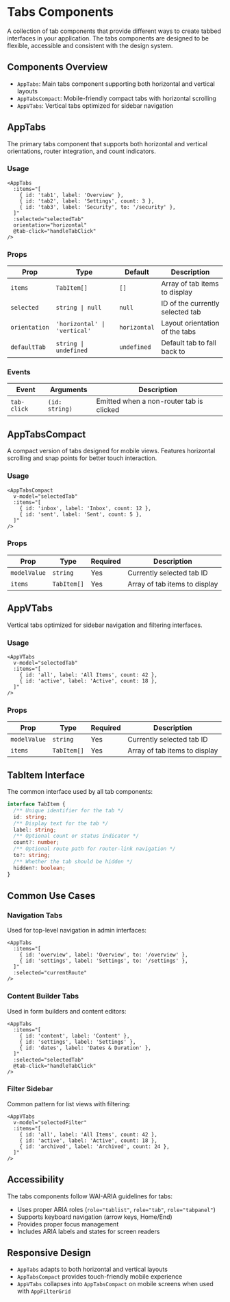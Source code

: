 # Tabs Components

A collection of tab components that provide different ways to create tabbed interfaces in your application. The tabs components are designed to be flexible, accessible and consistent with the design system.

## Components Overview

- `AppTabs`: Main tabs component supporting both horizontal and vertical layouts
- `AppTabsCompact`: Mobile-friendly compact tabs with horizontal scrolling
- `AppVTabs`: Vertical tabs optimized for sidebar navigation

## AppTabs

The primary tabs component that supports both horizontal and vertical orientations, router integration, and count indicators.

### Usage

```vue
<AppTabs
  :items="[
    { id: 'tab1', label: 'Overview' },
    { id: 'tab2', label: 'Settings', count: 3 },
    { id: 'tab3', label: 'Security', to: '/security' },
  ]"
  :selected="selectedTab"
  orientation="horizontal"
  @tab-click="handleTabClick"
/>
```

### Props

| Prop          | Type                         | Default      | Description                      |
| ------------- | ---------------------------- | ------------ | -------------------------------- |
| `items`       | `TabItem[]`                  | `[]`         | Array of tab items to display    |
| `selected`    | `string \| null`             | `null`       | ID of the currently selected tab |
| `orientation` | `'horizontal' \| 'vertical'` | `horizontal` | Layout orientation of the tabs   |
| `defaultTab`  | `string \| undefined`        | `undefined`  | Default tab to fall back to      |

### Events

| Event       | Arguments      | Description                              |
| ----------- | -------------- | ---------------------------------------- |
| `tab-click` | `(id: string)` | Emitted when a non-router tab is clicked |

## AppTabsCompact

A compact version of tabs designed for mobile views. Features horizontal scrolling and snap points for better touch interaction.

### Usage

```vue
<AppTabsCompact
  v-model="selectedTab"
  :items="[
    { id: 'inbox', label: 'Inbox', count: 12 },
    { id: 'sent', label: 'Sent', count: 5 },
  ]"
/>
```

### Props

| Prop         | Type        | Required | Description                   |
| ------------ | ----------- | -------- | ----------------------------- |
| `modelValue` | `string`    | Yes      | Currently selected tab ID     |
| `items`      | `TabItem[]` | Yes      | Array of tab items to display |

## AppVTabs

Vertical tabs optimized for sidebar navigation and filtering interfaces.

### Usage

```vue
<AppVTabs
  v-model="selectedTab"
  :items="[
    { id: 'all', label: 'All Items', count: 42 },
    { id: 'active', label: 'Active', count: 18 },
  ]"
/>
```

### Props

| Prop         | Type        | Required | Description                   |
| ------------ | ----------- | -------- | ----------------------------- |
| `modelValue` | `string`    | Yes      | Currently selected tab ID     |
| `items`      | `TabItem[]` | Yes      | Array of tab items to display |

## TabItem Interface

The common interface used by all tab components:

```typescript
interface TabItem {
  /** Unique identifier for the tab */
  id: string;
  /** Display text for the tab */
  label: string;
  /** Optional count or status indicator */
  count?: number;
  /** Optional route path for router-link navigation */
  to?: string;
  /** Whether the tab should be hidden */
  hidden?: boolean;
}
```

## Common Use Cases

### Navigation Tabs

Used for top-level navigation in admin interfaces:

```vue
<AppTabs
  :items="[
    { id: 'overview', label: 'Overview', to: '/overview' },
    { id: 'settings', label: 'Settings', to: '/settings' },
  ]"
  :selected="currentRoute"
/>
```

### Content Builder Tabs

Used in form builders and content editors:

```vue
<AppTabs
  :items="[
    { id: 'content', label: 'Content' },
    { id: 'settings', label: 'Settings' },
    { id: 'dates', label: 'Dates & Duration' },
  ]"
  :selected="selectedTab"
  @tab-click="handleTabClick"
/>
```

### Filter Sidebar

Common pattern for list views with filtering:

```vue
<AppVTabs
  v-model="selectedFilter"
  :items="[
    { id: 'all', label: 'All Items', count: 42 },
    { id: 'active', label: 'Active', count: 18 },
    { id: 'archived', label: 'Archived', count: 24 },
  ]"
/>
```

## Accessibility

The tabs components follow WAI-ARIA guidelines for tabs:

- Uses proper ARIA roles (`role="tablist"`, `role="tab"`, `role="tabpanel"`)
- Supports keyboard navigation (arrow keys, Home/End)
- Provides proper focus management
- Includes ARIA labels and states for screen readers

## Responsive Design

- `AppTabs` adapts to both horizontal and vertical layouts
- `AppTabsCompact` provides touch-friendly mobile experience
- `AppVTabs` collapses into `AppTabsCompact` on mobile screens when used with `AppFilterGrid`
